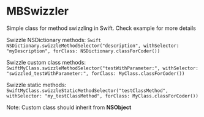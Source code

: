 MBSwizzler
==========

Simple class for method swizzling in Swift. Check example for more details

Swizzle NSDictionary methods: ```Swift
NSDictionary.swizzleMethodSelector("description", withSelector: "myDescription", forClass: NSDictionary.classForCoder())```

Swizzle custom class methods:
```SwiftMyClass.swizzleMethodSelector("testWithParameter:", withSelector: "swizzled_testWithParameter:", forClass: MyClass.classForCoder())```

Swizzle static methods:
```SwiftMyClass.swizzleStaticMethodSelector("testClassMethod", withSelector: "my_testClassMethod", forClass: MyClass.classForCoder())```

Note: Custom class should inherit from **NSObject**
